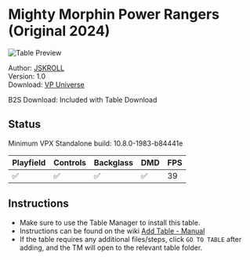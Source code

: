 # Mighty Morphin Power Rangers (Original 2024)

![Table Preview](../../images/vpx-powerrangers.png)

Author: [JSKROLL](https://vpuniverse.com/profile/71019-jskroll/)  
Version: 1.0  
Download: [VP Universe](https://vpuniverse.com/files/file/21519-mighty-morphin-power-rangers/)

B2S Download: Included with Table Download

## Status 

Minimum VPX Standalone build: 10.8.0-1983-b84441e

| Playfield | Controls | Backglass | DMD | FPS | 
|-----------|----------|-----------|-----|----------|
| :white_check_mark: | :white_check_mark: | :white_check_mark: | :white_check_mark: | 39 |

## Instructions

- Make sure to use the Table Manager to install this table.
- Instructions can be found on the wiki [Add Table - Manual](https://github.com/LegendsUnchained/vpx-standalone-alp4k/wiki/%5B04%5D-%F0%9F%A7%A1-TM-%E2%80%90-Other-Features#add-table---manual)
- If the table requires any additional files/steps, click `GO TO TABLE` after adding, and the TM will open to the relevant table folder.

